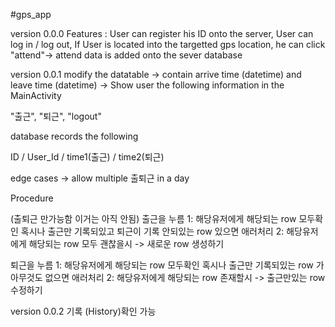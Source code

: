 #gps_app

version 0.0.0 
Features : User can register his ID onto the server, User can log in / log out, If User is located into the targetted gps location, he can click "attend"-> attend data is added onto the sever database





version 0.0.1 
modify the datatable -> contain arrive time (datetime) and leave time (datetime) -> 
Show user the following information in the MainActivity

"출근", "퇴근", "logout"

database records the following

ID / User_Id / time1(출근) / time2(퇴근)

edge cases -> allow multiple 출퇴근 in a day

Procedure

(출퇴근 만가능함 이거는 아직 안됨)
출근을 누름
1: 해당유저에게 해당되는 row 모두확인 혹시나 출근만 기록되있고 퇴근이 기록 안되있는 row 있으면 애러처리
2: 해당유저에게 해당되는 row 모두 괜찮을시
-> 새로운 row 생성하기

퇴근을 누름
1: 해당유저에게 해당되는 row 모두확인 혹시나 출근만 기록되있는 row 가 아무것도 없으면 애러처리
2: 해당유저에게 해당되는 row 존재할시
-> 출근만있는 row 수정하기





version 0.0.2 
기록 (History)확인 가능


